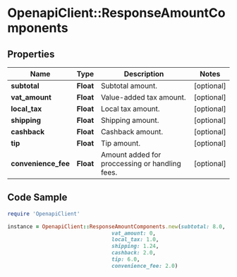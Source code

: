 # OpenapiClient::ResponseAmountComponents

## Properties

Name | Type | Description | Notes
------------ | ------------- | ------------- | -------------
**subtotal** | **Float** | Subtotal amount. | [optional] 
**vat_amount** | **Float** | Value-added tax amount. | [optional] 
**local_tax** | **Float** | Local tax amount. | [optional] 
**shipping** | **Float** | Shipping amount. | [optional] 
**cashback** | **Float** | Cashback amount. | [optional] 
**tip** | **Float** | Tip amount. | [optional] 
**convenience_fee** | **Float** | Amount added for proccessing or handling fees. | [optional] 

## Code Sample

```ruby
require 'OpenapiClient'

instance = OpenapiClient::ResponseAmountComponents.new(subtotal: 8.0,
                                 vat_amount: 0,
                                 local_tax: 1.0,
                                 shipping: 1.24,
                                 cashback: 2.0,
                                 tip: 6.0,
                                 convenience_fee: 2.0)
```


